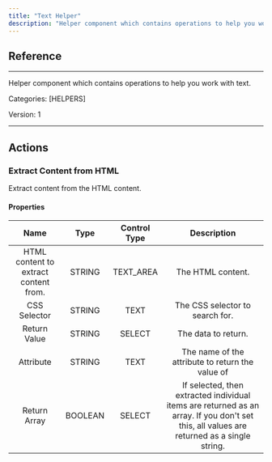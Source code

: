 ```yaml
---
title: "Text Helper"
description: "Helper component which contains operations to help you work with text."
---
```

## Reference
<hr />

Helper component which contains operations to help you work with text.


Categories: [HELPERS]


Version: 1

<hr />






## Actions


### Extract Content from HTML
Extract content from the HTML content.

#### Properties

|      Name      |     Type     |     Control Type     |     Description     |
|:--------------:|:------------:|:--------------------:|:-------------------:|
| HTML content to extract content from. | STRING | TEXT_AREA  |  The HTML content.  |
| CSS Selector | STRING | TEXT  |  The CSS selector to search for.  |
| Return Value | STRING | SELECT  |  The data to return.  |
| Attribute | STRING | TEXT  |  The name of the attribute to return the value of  |
| Return Array | BOOLEAN | SELECT  |  If selected, then extracted individual items are returned as an array. If you don't set this, all values are returned as a single string.  |




